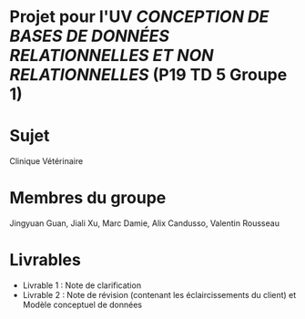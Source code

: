 Projet pour l'UV *CONCEPTION DE BASES DE DONNÉES RELATIONNELLES ET NON RELATIONNELLES* (P19 TD 5 Groupe 1)
===

# Sujet
Clinique Vétérinaire

# Membres du groupe
Jingyuan Guan, Jiali Xu, Marc Damie, Alix Candusso, Valentin Rousseau

# Livrables
* Livrable 1 : Note de clarification
* Livrable 2 : Note de révision (contenant les éclaircissements du client) et Modèle conceptuel de données
 